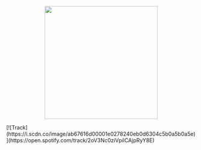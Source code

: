 
<p align="center">
  <img src="https://i.pinimg.com/originals/b7/29/26/b72926349cccb874ed70ba39cfc37187.gif" width="300" />
</p>
[![Track](https://i.scdn.co/image/ab67616d00001e0278240eb0d6304c5b0a5b0a5e)](https://open.spotify.com/track/2oV3Nc0ziVpilCAjpRyY8E)





